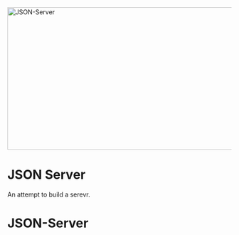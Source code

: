 <img src="https://socialify.git.ci/zibusisojnduna/JSON-Server/image?language=1&owner=1&name=1&stargazers=1&theme=Light" alt="JSON-Server" width="640" height="320" />

<h1>JSON Server</h1>
An attempt to build a serevr.

# JSON-Server
